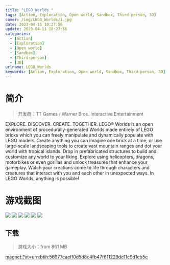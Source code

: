 ```yaml
---
title: "LEGO Worlds "
tags: [Action, Exploration, Open world, Sandbox, Third-person, 3D]
cover: /img/LEGO_Worlds/1.jpg
date: 2023-04-11 10:27:56
update: 2023-04-11 10:27:56
categories: 
  - [Action]
  - [Exploration]
  - [Open world]
  - [Sandbox]
  - [Third-person]
  - [3D]
urlname: LEGO_Worlds
keywords: [Action, Exploration, Open world, Sandbox, Third-person, 3D]
---
```

# 简介

> 开发商：TT Games / Warner Bros. Interactive Entertainment

EXPLORE. DISCOVER. CREATE. TOGETHER. LEGO® Worlds is an open environment of procedurally-generated Worlds made entirely of LEGO bricks which you can freely manipulate and dynamically populate with LEGO models. Create anything you can imagine one brick at a time, or use large-scale landscaping tools to create vast mountain ranges and dot your world with tropical islands. Drop in prefabricated structures to build and customize any world to your liking. Explore using helicopters, dragons, motorbikes or even gorillas and unlock treasures that enhance your gameplay. Watch your creations come to life through characters and creatures that interact with you and each other in unexpected ways. In LEGO Worlds, anything is possible!

# 游戏截图

![](/img/LEGO_Worlds/2.jpg)
![](/img/LEGO_Worlds/3.jpg)
![](/img/LEGO_Worlds/4.jpg)
![](/img/LEGO_Worlds/5.jpg)
![](/img/LEGO_Worlds/6.jpg)
![](/img/LEGO_Worlds/7.jpg)


## 下载

> 游戏大小：from 861 MB

[magnet:?xt=urn:btih:56977caeff0d5d8c4fb47f611229de11c9d1eb5e](magnet:?xt=urn:btih:56977caeff0d5d8c4fb47f611229de11c9d1eb5e)